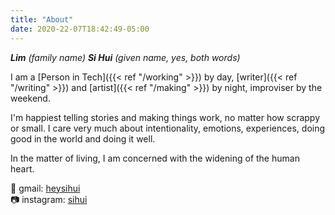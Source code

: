 ```yaml
---
title: "About"
date: 2020-22-07T18:42:49-05:00
---
```


_**Lim** (family name) **Si Hui** (given name, yes, both words)_

I am a [Person in Tech]({{< ref "/working" >}}) by day, [writer]({{< ref "/writing" >}}) and [artist]({{< ref "/making" >}}) by night, improviser by the weekend.

I'm happiest telling stories and making things work, no matter how scrappy or small. I care very much about intentionality, emotions, experiences, doing good in the world and doing it well.

In the matter of living, I am concerned with the widening of the human heart.

📮 gmail: [heysihui](mailto:heysihui@gmail.com)\
📷 instagram: [sihui](https://instagram.com/sihui)
